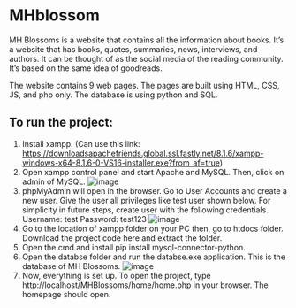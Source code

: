 # MHblossom

MH Blossoms is a website that contains all the information about books. It’s a website that has books, quotes, summaries, news, interviews, and authors. It can be thought of as the social media of the reading community. It’s based on the same idea of goodreads. 

The website contains 9 web pages. The pages are built using HTML, CSS, JS, and php only. The database is using python and SQL. 

## To run the project: 

1.	Install xampp. 
(Can use this link: https://downloadsapachefriends.global.ssl.fastly.net/8.1.6/xampp-windows-x64-8.1.6-0-VS16-installer.exe?from_af=true)
2.	Open xampp control panel and start Apache and MySQL. Then, click on admin of MySQL. 
![image](https://user-images.githubusercontent.com/64710994/174628486-a549d77e-ccc9-4bdb-aacd-ea13ec402212.png)
3.	phpMyAdmin will open in the browser. Go to User Accounts and create a new user. Give the user all privileges like test user shown below.
For simplicity in future steps, create user with the following credentials.
Username: test
Password: test123
![image](https://user-images.githubusercontent.com/64710994/174628570-ec977687-5b8e-47de-add5-492a8e02f557.png)
4.	Go to the location of xampp folder on your PC then, go to htdocs folder. Download the project code here and extract the folder.
5.	Open the cmd and install pip install mysql-connector-python.
6.	Open the databse folder and run the databse.exe application. This is the database of MH Blossoms.
![image](https://user-images.githubusercontent.com/64710994/174628592-357b1ea7-5991-4a9f-9581-039e79ad8bf9.png)
7.	Now, everything is set up. To open the project, type http://localhost/MHBlossoms/home/home.php in your browser. The homepage should open. 
